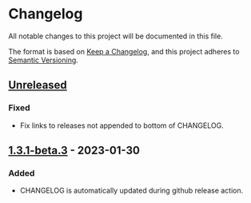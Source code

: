 # Changelog

All notable changes to this project will be documented in this file.

The format is based on [Keep a Changelog](https://keepachangelog.com/en/1.0.0/),
and this project adheres to [Semantic Versioning](https://semver.org/spec/v2.0.0.html).

## [Unreleased]

### Fixed
- Fix links to releases not appended to bottom of CHANGELOG.

## [1.3.1-beta.3] - 2023-01-30
### Added
- CHANGELOG is automatically updated during github release action.

[unreleased]: https://github.com/olivierlacan/keep-a-changelog/compare/1.3.1-beta.3...HEAD
[1.3.1-beta.3]: https://github.com/beakerandjake/advent-of-code-runner/tree/v1.3.1-beta.3

